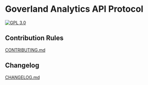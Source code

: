 # Goverland Analytics API Protocol

<a href="https://github.com/goverland-labs/goverland-analytics-api-protocol?tab=License-1-ov-file" rel="nofollow"><img src="https://img.shields.io/github/license/goverland-labs/goverland-core-storage" alt="GPL 3.0" style="max-width:100%;"></a>

## Contribution Rules

[CONTRIBUTING.md](CONTRIBUTING.md)

## Changelog

[CHANGELOG.md](CHANGELOG.md)
